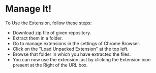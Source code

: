 # Manage It!

To Use the Extension, follow these steps:
* Download zip file of given repository.
* Extract them in a folder.
* Go to manage extensions in the settings of Chrome Browser.
* Click on the "Load Unpacked Extension" at the top left.
* Browse that folder in which you have extracted the files.
* You can now use the extension just by clicking the Extension icon present at the Right of the URL box.
